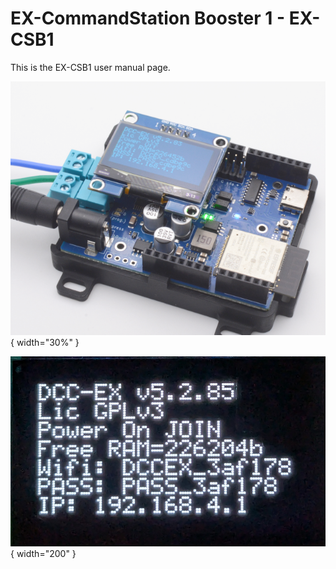 # EX-CommandStation Booster 1 - EX-CSB1

This is the EX-CSB1 user manual page.

![EX-CSB1](images/ex-csb1/csb1_power_barrel.png){ width="30%" }

![EX-CSB1 OLED on startup](images/ex-csb1/oled_startup.png){ width="200" }
